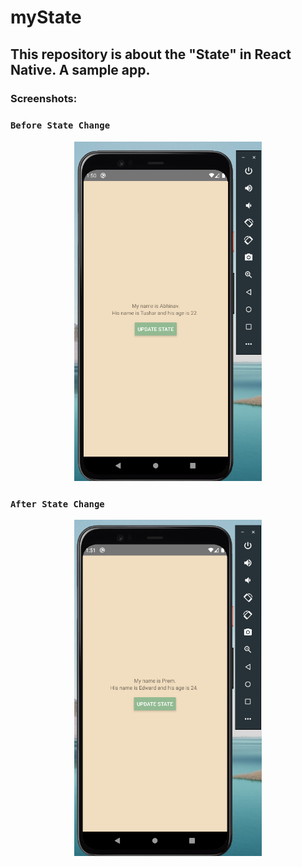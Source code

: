 # myState
## This repository is about the "State" in React Native. A sample app.

### Screenshots:

### ``` Before State Change ```
<div align="center">
  <img src="screenshots/before.png" width="300">
  </div>
  
### ``` After State Change ```
<div align="center">
  <img src="screenshots/after.png" width="300">
  </div>

